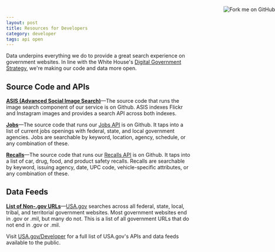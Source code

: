 ```yaml
---
layout: post
title: Resources for Developers
category: developer
tags: api open
---
```


<a href="https://github.com/GSA"><img style="position: absolute; top: 41px; right: 0; border: 0;" src="https://s3.amazonaws.com/github/ribbons/forkme_right_orange_ff7600.png" alt="Fork me on GitHub"></a>

Data underpins everything we do to provide a great search experience on government websites. In line with the White House's
[Digital Government Strategy](http://www.whitehouse.gov/sites/default/files/omb/egov/digital-government/digital-government.html), we're making our code and data more open.

## Source Code and APIs

**[ASIS (Advanced Social Image Search)](https://github.com/GSA/oasis)**&mdash;The source code that runs the image search component of our service is on Github. ASIS indexes Flickr and Instagram images and provides a search API across both indexes.

**[Jobs](https://github.com/GSA/jobs_api)**&mdash;The source code that runs our [Jobs API](jobs.html) is on Github. It taps into a list of current jobs openings with federal, state, and local government agencies. Jobs are searchable by keyword, location, agency, schedule, or any combination of these.

**[Recalls](https://github.com/GSA/recalls_api)**&mdash;The source code that runs our [Recalls API](recalls.html) is on Github. It taps into a list of car, drug, food, and product safety recalls. Recalls are searchable by keyword, issuing agency, date, UPC code, vehicle-specific attributes, or any combination of these. 

## Data Feeds

**[List of Non-.gov URLs](https://github.com/GSA/govt-urls)**&mdash;[USA.gov](http://www.usa.gov) searches across all federal, state, local, tribal, and territorial government websites. Most government websites end in .gov or .mil, but many do not. This is a list of all government URLs that do not end in .gov or .mil.

Visit [USA.gov/Developer](http://www.usa.gov/About/developer-resources/developers.shtml) for a full list of USA.gov's APIs and data feeds available to the public.